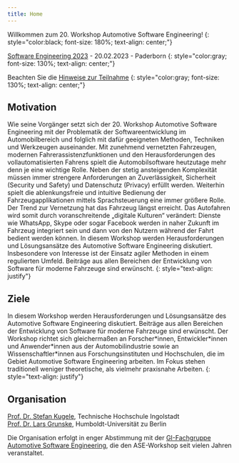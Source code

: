 ```yaml
---
title: Home
---
```


Willkommen zum 20. Workshop Automotive Software Engineering!
{: style="color:black; font-size: 180%; text-align: center;"}

[Software Engineering 2023](https://se-2023.gi.de/) - 20.02.2023 - Paderborn
{: style="color:gray; font-size: 130%; text-align: center;"}

Beachten Sie die [Hinweise zur Teilnahme](https://ase-workshop.github.io/2023/1-registrierung.html)
{: style="color:gray; font-size: 130%; text-align: center;"}

## Motivation

Wie seine Vorgänger setzt sich der 20. Workshop Automotive Software Engineering mit der Problematik der Softwareentwicklung im Automobilbereich und folglich mit dafür geeigneten Methoden, Techniken und Werkzeugen auseinander. Mit zunehmend vernetzten Fahrzeugen, modernen Fahrerassistenzfunktionen und den Herausforderungen des vollautomatisierten Fahrens spielt die Automobilsoftware heutzutage mehr denn je eine wichtige Rolle. Neben der stetig ansteigenden Komplexität müssen immer strengere Anforderungen an Zuverlässigkeit, Sicherheit (Security und Safety) und Datenschutz (Privacy) erfüllt werden. Weiterhin spielt die ablenkungsfreie und intuitive Bedienung der Fahrzeugapplikationen mittels Sprachsteuerung eine immer größere Rolle. Der Trend zur Vernetzung hat das Fahrzeug längst erreicht. Das Autofahren wird somit durch voranschreitende „digitale Kulturen“ verändert: Dienste wie WhatsApp, Skype oder sogar Facebook werden in naher Zukunft im Fahrzeug integriert sein und dann von den Nutzern während der Fahrt bedient werden können.  In diesem Workshop werden Herausforderungen und Lösungsansätze des Automotive Software Engineering diskutiert. Insbesondere von Interesse ist der Einsatz agiler Methoden in einem regulierten Umfeld. Beiträge aus allen Bereichen der Entwicklung von Software für moderne Fahrzeuge sind erwünscht.
{: style="text-align: justify"}


## Ziele

In diesem Workshop werden Herausforderungen und Lösungsansätze des Automotive Software Engineering diskutiert. Beiträge aus allen Bereichen der Entwicklung von Software für moderne Fahrzeuge sind erwünscht. Der Workshop richtet sich gleichermaßen an Forscher\*innen, Entwickler\*innen und Anwender\*innen aus der Automobilindustrie sowie an Wissenschaftler\*innen aus Forschungsinstituten und Hochschulen, die im Gebiet Automotive Software Engineering arbeiten. Im Fokus stehen traditionell weniger theoretische, als vielmehr praxisnahe Arbeiten.
{: style="text-align: justify"}

## Organisation

[Prof. Dr. Stefan Kugele](https://www.thi.de/suche/mitarbeiter/stefan-kugele/), Technische Hochschule Ingolstadt<br/> 
[Prof. Dr. Lars Grunske](https://www.informatik.hu-berlin.de/de/forschung/gebiete/se/), Humboldt-Universität zu Berlin <br/>


Die Organisation erfolgt in enger Abstimmung mit der [GI-Fachgruppe Automotive Software Engineering](http://fg-ase.gi.de/), die den ASE-Workshop seit vielen Jahren veranstaltet. 
